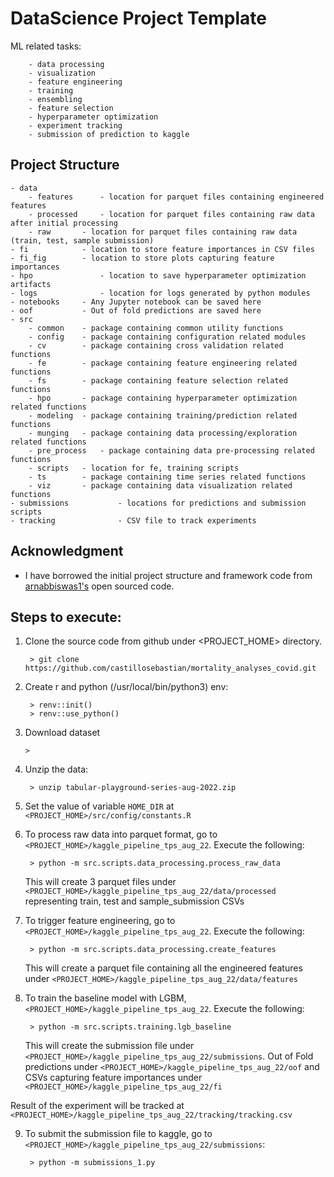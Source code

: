 # DataScience Project Template

ML related tasks:

		- data processing
		- visualization
		- feature engineering
		- training
		- ensembling
		- feature selection
		- hyperparameter optimization
		- experiment tracking
		- submission of prediction to kaggle

## Project Structure
```
- data				
    - features	 	- location for parquet files containing engineered features
    - processed	 	- location for parquet files containing raw data after initial processing
    - raw	 	- location for parquet files containing raw data (train, test, sample submission)
- fi 		 	- location to store feature importances in CSV files
- fi_fig 	 	- location to store plots capturing feature importances
- hpo            	- location to save hyperparameter optimization artifacts
- logs           	- location for logs generated by python modules 
- notebooks	 	- Any Jupyter notebook can be saved here
- oof		 	- Out of fold predictions are saved here
- src			
	- common	- package containing common utility functions
	- config	- package containing configuration related modules
	- cv		- package containing cross validation related functions
	- fe		- package containing feature engineering related functions
	- fs		- package containing feature selection related functions
	- hpo		- package containing hyperparameter optimization related functions
	- modeling	- package containing training/prediction related functions
	- munging	- package containing data processing/exploration related functions
	- pre_process	- package containing data pre-processing related functions
	- scripts	- location for fe, training scripts
	- ts		- package containing time series related functions
	- viz		- package containing data visualization related functions
- submissions           - locations for predictions and submission scripts
- tracking              - CSV file to track experiments
```

## Acknowledgment
- I have borrowed the initial project structure and framework code from [arnabbiswas1's](https://github.com/arnabbiswas1/kaggle_pipeline_tps_aug_22) open sourced code.

## Steps to execute:

1. Clone the source code from github under <PROJECT_HOME> directory.

        > git clone https://github.com/castillosebastian/mortality_analyses_covid.git
    
2. Create r and python (/usr/local/bin/python3) env:
        
        > renv::init()
        > renv::use_python()

3.  Download dataset 

        > 

4. Unzip the data:

        > unzip tabular-playground-series-aug-2022.zip

5. Set the value of variable `HOME_DIR` at `<PROJECT_HOME>/src/config/constants.R` 

6. To process raw data into parquet format, go to `<PROJECT_HOME>/kaggle_pipeline_tps_aug_22`. Execute the following:

        > python -m src.scripts.data_processing.process_raw_data

    This will create 3 parquet files under `<PROJECT_HOME>/kaggle_pipeline_tps_aug_22/data/processed` representing train, test and sample_submission CSVs

7. To trigger feature engineering, go to `<PROJECT_HOME>/kaggle_pipeline_tps_aug_22`. Execute the following:

        > python -m src.scripts.data_processing.create_features

   This will create a parquet file containing all the engineered features under `<PROJECT_HOME>/kaggle_pipeline_tps_aug_22/data/features`

8. To train the baseline model with LGBM, `<PROJECT_HOME>/kaggle_pipeline_tps_aug_22`. Execute the following:

        > python -m src.scripts.training.lgb_baseline

     This will create the submission file under `<PROJECT_HOME>/kaggle_pipeline_tps_aug_22/submissions`. Out of Fold predictions under `<PROJECT_HOME>/kaggle_pipeline_tps_aug_22/oof` and CSVs capturing feature importances under `<PROJECT_HOME>/kaggle_pipeline_tps_aug_22/fi`

Result of the experiment will be tracked at `<PROJECT_HOME>/kaggle_pipeline_tps_aug_22/tracking/tracking.csv`

9. To submit the submission file to kaggle, go to `<PROJECT_HOME>/kaggle_pipeline_tps_aug_22/submissions`:

        > python -m submissions_1.py
